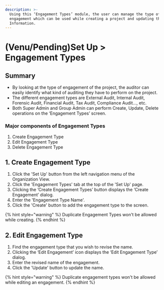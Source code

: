 ```yaml
---
description: >-
  Using this ‘Engagement Types’ module, the user can manage the type of
  engagement which can be used while creating a project and updating the project
  Information.
---
```


# \(Venu/Pending\)Set Up &gt; Engagement Types

## Summary

* By looking at the type of engagement of the project, the auditor can easily identify what kind of auditing they have to perform on the project.
* The different engagement types are External Audit, Internal Audit, Forensic Audit, Financial Audit, Tax Audit, Compliance Audit…, etc.
* Both Super Admin and Group Admin can perform Create, Update, Delete operations on the ‘Engagement Types’ screen.

### Major components of Engagement Types

1. Create Engagement Type
2. Edit Engagement Type
3. Delete Engagement Type

## 1. Create Engagement Type

1. Click the 'Set Up' button from the left navigation menu of the Organization View.
2. Click the 'Engagement Types' tab at the top of the 'Set Up' page.
3. Clicking the ‘Create Engagement Types’ button displays the ‘Create Engagement’ dialog.
4. Enter the 'Engagement Type Name'.
5. Click the 'Create' button to add the engagement type to the screen.

{% hint style="warning" %}
Duplicate Engagement Types won't be allowed while creating.
{% endhint %}

## 2. Edit Engagement Type

1. Find the engagement type that you wish to revise the name.
2. Clicking the ‘Edit Engagement’ icon displays the ‘Edit Engagement Type’ dialog.
3. Enter the revised name of the engagement.
4. Click the 'Update' button to update the name.

{% hint style="warning" %}
Duplicate engagement types won't be allowed while editing an engagement.
{% endhint %}


